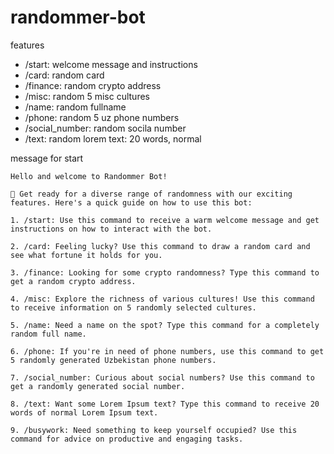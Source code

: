 # randommer-bot

features

- /start: welcome message and instructions
- /card: random card
- /finance: random crypto address
- /misc: random 5 misc cultures
- /name: random fullname
- /phone: random 5 uz phone numbers
- /social_number: random socila number
- /text: random lorem text: 20 words, normal

message for start

```
Hello and welcome to Randommer Bot!

🎉 Get ready for a diverse range of randomness with our exciting features. Here's a quick guide on how to use this bot:

1. /start: Use this command to receive a warm welcome message and get instructions on how to interact with the bot.

2. /card: Feeling lucky? Use this command to draw a random card and see what fortune it holds for you.

3. /finance: Looking for some crypto randomness? Type this command to get a random crypto address.

4. /misc: Explore the richness of various cultures! Use this command to receive information on 5 randomly selected cultures.

5. /name: Need a name on the spot? Type this command for a completely random full name.

6. /phone: If you're in need of phone numbers, use this command to get 5 randomly generated Uzbekistan phone numbers.

7. /social_number: Curious about social numbers? Use this command to get a randomly generated social number.

8. /text: Want some Lorem Ipsum text? Type this command to receive 20 words of normal Lorem Ipsum text.

9. /busywork: Need something to keep yourself occupied? Use this command for advice on productive and engaging tasks.
```
